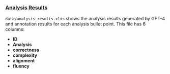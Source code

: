 ### [Analysis Results](https://github.com/DAMO-NLP-SG/GPT4-as-DataAnalyst/blob/main/data/analysis_results.xlsx)

`data/analysis_results.xlxs` shows the analysis results generated by GPT-4 and annotation results for each analysis bullet point. This file has 6 columns:
- **ID**
- **Analysis**
- **correctness**
- **complexity**
- **alignment**
- **fluency**
